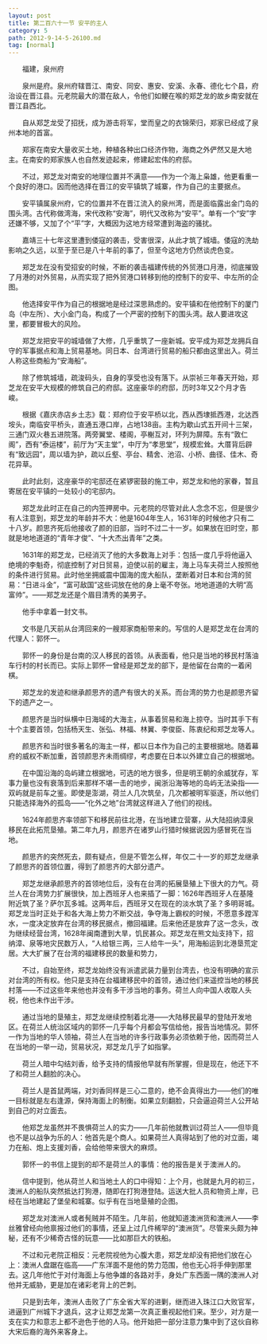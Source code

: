 ```yaml
---
layout: post
title: 第二百六十一节 安平的主人
category: 5
path: 2012-9-14-5-26100.md
tag: [normal]
---
```


　　福建，泉州府

　　泉州是府。泉州府辖晋江、南安、同安、惠安、安溪、永春、德化七个县，府治设在晋江县。元老院最大的潜在敌人，令他们如鲠在喉的郑芝龙的故乡南安就在晋江县西北。

　　自从郑芝龙受了招抚，成为游击将军，堂而皇之的衣锦荣归，郑家已经成了泉州本地的首富。

　　郑家在南安大量收买土地，种植各种出口经济作物，海商之外俨然又是大地主。在南安的郑家族人也自然发迹起来，修建起宏伟的府邸。

　　不过，郑芝龙对南安的地理位置并不满意——作为一个海上枭雄，他更看重一个良好的港口。因而他选择在晋江的安平镇筑了城寨，作为自己的主要据点。

　　安平镇属泉州府，它的位置并不在晋江流入的泉州湾，而是面临露出金门岛的围头湾。古代称做湾海，宋代改称“安海”，明代又改称为“安平”。单有一个“安”字还嫌不够，又加了个“平”字，大概因为这地方经常遭到海盗的骚扰。

　　嘉靖三十七年这里遭到倭寇的袭击，受害很深，从此才筑了城墙。倭寇的洗劫影响之久远，以至于至已是八十年前的事了，但至今这地方仍然谈虎色变。

　　郑芝龙在没有受招安的时候，不断的袭击福建传统的外贸港口月港，彻底摧毁了月港的对外贸易，从而实现了把外贸港口转移到他的控制下的安平、中左所的企图。

　　他选择安平作为自己的根据地是经过深思熟虑的。安平镇和在他控制下的厦门岛（中左所）、大小金门岛，构成了一个严密的控制下的围头湾。敌人要进攻这里，都要冒极大的风险。

　　郑芝龙把安平的城墙做了大修，几乎重筑了一座新城。安平成为郑芝龙拥兵自守的军事据点和海上贸易基地。同日本、台湾进行贸易的船只都由这里出入。荷兰人称这些商船为“安海船”。

　　除了修筑城墙，疏浚码头，自身的享受也没有落下。从崇祯三年春天开始，郑芝龙在安平大规模的修筑自己的府邸。这座豪华的府邸，历时3年又2个月才告峻。

　　根据《嘉庆赤店乡土志》载：郑府位于安平桥以北，西从西埭抵西港，北达西垵头，南临安平桥头，直通五港口岸，占地138亩。主构为歇山式五开间十三架，三通门双火巷五进院落。两旁翼堂、楼阁，亭榭互对，环列为屏障。东有“敦仁阁”，西有“泰运楼”，前厅为“天主堂”，中厅为“孝思堂”，规模宏耸。大厝背后辟有“致远园”，周以墙为护，疏以丘壑、亭台、精舍、池沼、小桥、曲径、佳木、奇花异草。

　　此时此刻，这座豪华的宅邸还在紧锣密鼓的施工中，郑芝龙和他的家眷，暂且寄居在安平镇的一处较小的宅邸内。

　　郑芝龙此时正在自己的内签押房中。元老院的尽管对此人念念不忘，但是很少有人注意到，郑芝龙的年龄并不大：他是1604年生人，1631年的时候他才只有二十八岁。颜思齐死后他接收了颜的旧部，当时不过二十一岁。如果放在旧时空，那就是地地道道的“青年才俊”、“十大杰出青年”之类。

　　1631年的郑芝龙，已经消灭了他的大多数海上对手：包括一度几乎将他逼入绝境的李魁奇，彻底控制了对日贸易，迫使以前的雇主，海上马车夫荷兰人按照他的条件进行贸易。此时他坐拥威震中国海的庞大船队，垄断着对日本和台湾的贸易：“日进斗金”，“富可敌国”这些词放在他的身上毫不夸张。地地道道的大明“高富帅”。——郑芝龙还是个眉目清秀的美男子。

　　他手中拿着一封文书。

　　文书是几天前从台湾回来的一艘郑家商船带来的。写信的人是郑芝龙在台湾的代理人：郭怀一。

　　郭怀一的身份是台南的汉人移民的首领。从表面看，他只是当地的移民村落油车行村的村长而已。实际上郭怀一曾经是郑芝龙的部下，是他留在台南的一着闲棋。

　　郑芝龙的发迹和继承颜思齐的遗产有很大的关系。而台湾的势力也是颜思齐留下的遗产之一。

　　颜思齐是当时纵横中日海域的大海主，从事着贸易和海上掠夺。当时其手下有十个主要首领，包括杨天生、张弘、林福、林翼、李俊臣、陈衷纪和郑芝龙等人。

　　颜思齐和当时很多著名的海主一样，都以日本作为自己的主要根据地。随着幕府的威权不断加重，首领颜思齐未雨绸缪，考虑要在日本以外建立自己的根据地。

　　在中国沿海的岛屿建立根据地，可选的地方很多，但是明王朝的余威犹存，军事力量也没有衰落到后来那样不堪一击的地步，闽浙沿海等地的岛屿无法染指——双屿就是前车之鉴。即使是澎湖，荷兰人几次筑垒，几次都被明军驱逐，所以他们只能选择海外的孤岛——“化外之地”台湾就这样进入了他们的视线。

　　1624年颜思齐率领部下和移民前往北港，在当地建立营寨，从大陆招纳漳泉移民在此拓荒垦殖。第二年九月，颜思齐在诸罗山行猎时候据说因为感冒死在当地。

　　颜思齐的突然死去，颇有疑点，但是不管怎么样，年仅二十一岁的郑芝龙继承了颜思齐的首领位置，得到了颜思齐的大部分遗产。

　　郑芝龙继承颜思齐的首领地位后，没有在台湾的拓展垦殖上下很大的力气。荷兰人在台湾势力扩展很快，加上西班牙人也来插了一脚：1626年西班牙人在基隆附近筑了圣？萨尔瓦多城。这两年后，西班牙又在现在的淡水筑了圣？多明哥城。郑芝龙当时正处于和各大海上势力不断交战，争夺海上霸权的时候，不愿意多蹚浑水，一度决定放弃在台湾的移民据点，撤回福建。后来他还是放弃了这一念头，改为继续经营台湾，1628年闽南遭到大旱，饥民甚众。郑芝龙在熊文灿支持下，招纳漳、泉等地灾民数万人，“人给银三两，三人给牛一头”，用海船运到北港垦荒定居。大大扩展了在台湾的福建移民的数量和势力，

　　不过，自始至终，郑芝龙始终没有派遣武装力量到台湾去，也没有明确的宣示对台湾的所有权。他只是支持在台福建移民中的首领，通过他们来遥控当地的移民村落——不过这些年来他也并没有多干涉当地的事务。荷兰人向中国人收取人头税，他也未作出干涉。

　　通过当地的垦殖主，郑芝龙继续控制着北港——大陆移民最早的登陆开发地区。在荷兰人统治区域内的郭怀一几乎每个月都会写信给他，报告当地情况。郭怀一作为当地的华人领袖，荷兰人在当地的许多行政事务必须依赖于他，因而荷兰人在当地的一举一动，贸易状况，郑芝龙几乎了如指掌。

　　荷兰人暗中勾结刘香，给予支持的情报他早就有所掌握，但是现在，他还下不了和荷兰人翻脸的决心。

　　荷兰人是首鼠两端，对刘香同样是三心二意的，绝不会真得出力——他们的唯一目标就是左右逢源，保持海面上的制衡。如果立刻翻脸，只会逼迫荷兰人公开站到自己的对立面去。

　　他郑芝龙虽然并不畏惧荷兰人的实力——几年前他就教训过荷兰人——但毕竟也不是以战争为乐的人：他首先是个商人。如果荷兰人真得站到了他的对立面，竭力在船、炮上支援刘香，会给他带来很大的麻烦。

　　郭怀一的书信上提到的却不是荷兰人的事情：他的报告是关于澳洲人的。

　　信中提到，他从荷兰人和当地土人的口中得知：上个月，也就是九月的初三，澳洲人的船队突然抵达打狗港，随即在打狗港登陆。运送大批人员和物资上岸，已经在当地建起了堡垒和城寨。似乎有在当地垦殖的企图。

　　郑芝龙对澳洲人或者髡贼并不陌生。几年前，他就知道澳洲货和澳洲人——李丝雅曾经向他禀报过他们的事情，还呈上过几件稀罕的“澳洲货”。尽管来头颇为神秘，还有不少稀奇古怪的玩意——比如那巨大的铁船。

　　不过和元老院正相反：元老院视他为心腹大患，郑芝龙却没有把他们放在心上：澳洲人盘踞在临高——广东洋面不是他的势力范围，他也无心将手伸到那里去。这几年他忙于对付海面上与他争雄的各路对手，身处广东西面一隅的澳洲人对他并无威胁，更是加在诸彩老背上的芒刺。

　　只是到去年，澳洲人击败了广东全省大军的进剿，继而进入珠江口大败官军，进逼到广州城下才退兵，这才让郑芝龙第一次真正重视起他们来。至少，对方是一支在实力和意志上都不逊色于他的人马。他开始把一部分注意力集中到了这伙自称大宋后裔的海外来客身上。

